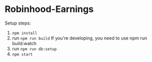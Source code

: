 # Robinhood-Earnings

Setup steps:
1. `npm install`
2. run `npm run build`
If you're developing, you need to use npm run build:watch
3. run `npm run db:setup`
4. `npm start`
